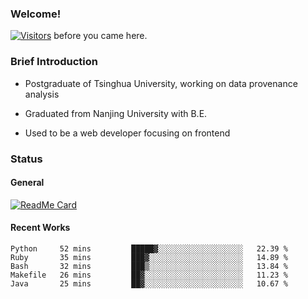 ### Welcome!

[![Visitors](https://visitor-badge.laobi.icu/badge?page_id=HermitSun.HermitSun)]() before you came here.

### Brief Introduction

- Postgraduate of Tsinghua University, working on data provenance analysis

- Graduated from Nanjing University with B.E.

- Used to be a web developer focusing on frontend

### Status

#### General

[![ReadMe Card](https://github-readme-stats.hermitsun.vercel.app/api?username=HermitSun&count_private=true&show_icons=true)]()

#### Recent Works

<!--START_SECTION:waka-->
```text
Python     52 mins         █████▓░░░░░░░░░░░░░░░░░░░   22.39 % 
Ruby       35 mins         ███▓░░░░░░░░░░░░░░░░░░░░░   14.89 % 
Bash       32 mins         ███▒░░░░░░░░░░░░░░░░░░░░░   13.84 % 
Makefile   26 mins         ██▓░░░░░░░░░░░░░░░░░░░░░░   11.23 % 
Java       25 mins         ██▓░░░░░░░░░░░░░░░░░░░░░░   10.67 % 
```
<!--END_SECTION:waka-->

